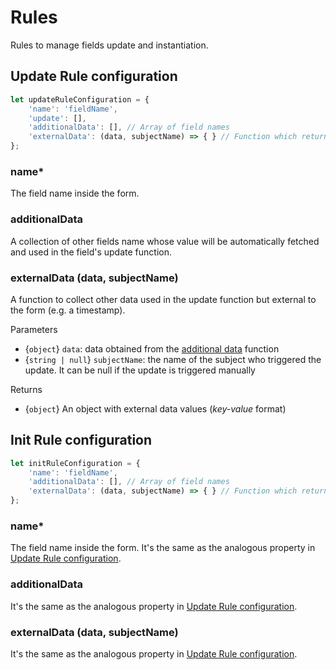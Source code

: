 # Rules
Rules to manage fields update and instantiation.

## Update Rule configuration
```javascript
let updateRuleConfiguration = {
    'name': 'fieldName',
    'update': [],
    'additionalData': [], // Array of field names
    'externalData': (data, subjectName) => { } // Function which returns a json of data
};
```

### name*
The field name inside the form.

### additionalData
A collection of other fields name whose value will be automatically fetched and used in the field's update function.

### externalData (data, subjectName)
A function to collect other data used in the update function but external to the form (e.g. a timestamp).

Parameters
- {`object`} `data`: data obtained from the [additional data](#additionalData-optional) function
- {`string | null`} `subjectName`: the name of the subject who triggered the update. It can be null if the update is triggered manually

Returns
- {`object`} An object with external data values (*key-value* format)

## Init Rule configuration
```javascript
let initRuleConfiguration = {
    'name': 'fieldName',
    'additionalData': [], // Array of field names
    'externalData': (data, subjectName) => { } // Function which returns a json of data
};
```

### name*
The field name inside the form. It's the same as the analogous property in [Update Rule configuration](#Update-Rule-configuration).

### additionalData
It's the same as the analogous property in [Update Rule configuration](#Update-Rule-configuration).

### externalData (data, subjectName)
It's the same as the analogous property in [Update Rule configuration](#Update-Rule-configuration).